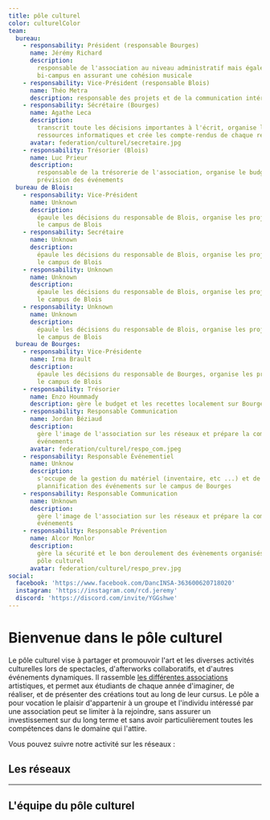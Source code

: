 ```yaml
---
title: pôle culturel
color: culturelColor
team:
  bureau:
    - responsability: Président (responsable Bourges)
      name: Jérémy Richard
      description:
        responsable de l'association au niveau administratif mais également
        bi-campus en assurant une cohésion musicale
    - responsability: Vice-Président (responsable Blois)
      name: Théo Metra
      description: responsable des projets et de la communication intérieure
    - responsability: Sécrétaire (Bourges)
      name: Agathe Leca
      description:
        transcrit toute les décisions importantes à l'écrit, organise les
        ressources informatiques et crée les compte-rendus de chaque réunions
      avatar: federation/culturel/secretaire.jpg
    - responsability: Trésorier (Blois)
      name: Luc Prieur
      description:
        responsable de la trésorerie de l'association, organise le budget en
        prévision des événements
  bureau de Blois:
    - responsability: Vice-Président
      name: Unknown
      description:
        épaule les décisions du responsable de Blois, organise les projets sur
        le campus de Blois
    - responsability: Secrétaire
      name: Unknown
      description:
        épaule les décisions du responsable de Blois, organise les projets sur
        le campus de Blois
    - responsability: Unknown
      name: Unknown
      description:
        épaule les décisions du responsable de Blois, organise les projets sur
        le campus de Blois
    - responsability: Unknown
      name: Unknown
      description:
        épaule les décisions du responsable de Blois, organise les projets sur
        le campus de Blois
  bureau de Bourges:
    - responsability: Vice-Présidente
      name: Irma Brault
      description:
        épaule les décisions du responsable de Bourges, organise les projets sur
        le campus de Blois
    - responsability: Trésorier
      name: Enzo Hoummady
      description: gère le budget et les recettes localement sur Bourges
    - responsability: Responsable Communication
      name: Jordan Béziaud
      description:
        gère l'image de l'association sur les réseaux et prépare la com' des
        événements
      avatar: federation/culturel/respo_com.jpeg
    - responsability: Responsable Événementiel
      name: Unknow
      description:
        s'occupe de la gestion du matériel (inventaire, etc ...) et de la
        plannification des événements sur le campus de Bourges
    - responsability: Responsable Communication
      name: Unknown
      description:
        gère l'image de l'association sur les réseaux et prépare la com' des
        événements
    - responsability: Responsable Prévention
      name: Alcor Monlor
      description:
        gère la sécurité et le bon deroulement des évènements organisés par le
        pôle culturel
      avatar: federation/culturel/respo_prev.jpg
social:
  facebook: 'https://www.facebook.com/DancINSA-363600620718020'
  instagram: 'https://instagram.com/rcd.jeremy'
  discord: 'https://discord.com/invite/YGGshwe'
---
```


# Bienvenue dans le pôle culturel

<campus-center>
  <campus-responsive-image
    folder-name="federation/culturel"
    name="logo.png"
    max-width="400">
  </campus-responsive-image>
</campus-center>

Le pôle culturel vise à partager et promouvoir l'art et les diverses activités
culturelles lors de spectacles, d'afterworks collaboratifs, et d'autres
événements dynamiques. Il rassemble
[les différentes associations](/federation/culturel/associations) artistiques,
et permet aux étudiants de chaque année d'imaginer, de réaliser, et de présenter
des créations tout au long de leur cursus. Le pôle a pour vocation le plaisir
d'appartenir à un groupe et l'individu intéressé par une association peut se
limiter à la rejoindre, sans assurer un investissement sur du long terme et sans
avoir particulièrement toutes les compétences dans le domaine qui l'attire.

Vous pouvez suivre notre activité sur les réseaux :

## Les réseaux

<campus-social :social="social" :color="color"></campus-social>

---

## L'équipe du pôle culturel

<campus-team :team="team" :color="color"></campus-team>
